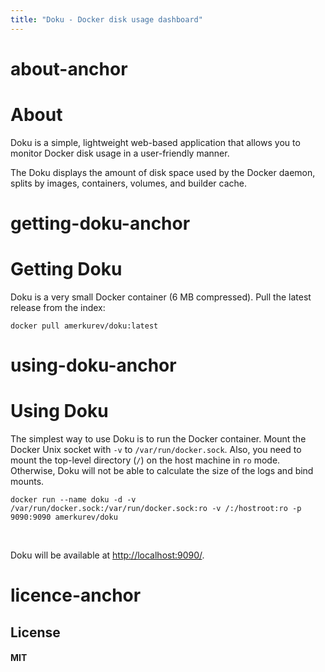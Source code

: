 ```yaml
---
title: "Doku - Docker disk usage dashboard"
---
```

# about-anchor
# About
Doku is a simple, lightweight web-based application that allows you to monitor Docker disk usage in a user-friendly manner.

The Doku displays the amount of disk space used by the Docker daemon, splits by images, containers, volumes, and builder cache.

# getting-doku-anchor
# Getting Doku

Doku is a very small Docker container (6 MB compressed). Pull the latest release from the index:

    docker pull amerkurev/doku:latest

# using-doku-anchor
# Using Doku

The simplest way to use Doku is to run the Docker container. Mount the Docker Unix socket with `-v` to `/var/run/docker.sock`. Also, you need to mount the top-level directory (`/`) on the host machine in `ro` mode. Otherwise, Doku will not be able to calculate the size of the logs and bind mounts.

    docker run --name doku -d -v /var/run/docker.sock:/var/run/docker.sock:ro -v /:/hostroot:ro -p 9090:9090 amerkurev/doku

<br>

Doku will be available at [http://localhost:9090/](http://localhost:9090/).

# licence-anchor
## License

#### MIT

